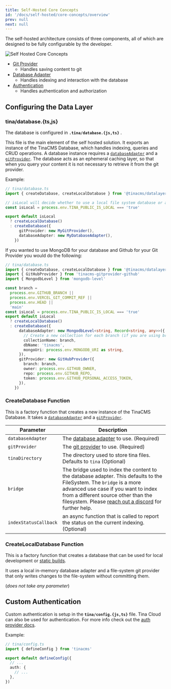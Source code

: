 ```yaml
---
title: Self-Hosted Core Concepts
id: '/docs/self-hosted/core-concepts/overview'
prev: null
next: null
---
```


The self-hosted architecture consists of three components, all of which are designed to be fully configurable by the developer.

![Self Hosted Core Concepts](/Datalayer.svg)

- [Git Provider](/docs/self-hosted/git-provider/overview)
  - Handles saving content to git
- [Database Adapter](/docs/self-hosted/database-adapter/overview)
  - Handles indexing and interaction with the database
- [Authentication](/docs/self-hosted/authentication/overview)
  - Handles authentication and authorization

## Configuring the Data Layer

### tina/database.{ts,js}

The database is configured in **`.tina/database.{js,ts}`** .

This file is the main element of the self hosted solution. It exports an instance of the TinaCMS Database, which handles indexing, queries and CRUD operations. A database instance requires a [`databaseAdapter`](/docs/self-hosted/database-adapter/overview/) and a [`gitProvider`](/docs/self-hosted/git-provider/overview/). The database acts as an ephemeral caching layer, so that when you query your content it is not necessary to retrieve it from the git provider.

Example:

```ts
// tina/database.ts
import { createDatabase, createLocalDatabase } from '@tinacms/datalayer'

// isLocal will decide whether to use a local file system database or a remote database
const isLocal = process.env.TINA_PUBLIC_IS_LOCAL === 'true'

export default isLocal
  ? createLocalDatabase()
  : createDatabase({
      gitProvider: new MyGitProvider(),
      databaseAdapter: new MyDatabaseAdapter(),
    })
```

If you wanted to use MongoDB for your database and Github for your Git Provider you would do the following:

```ts
// tina/database.ts
import { createDatabase, createLocalDatabase } from '@tinacms/datalayer'
import { GitHubProvider } from 'tinacms-gitprovider-github'
import { MongodbLevel } from 'mongodb-level'

const branch =
  process.env.GITHUB_BRANCH ||
  process.env.VERCEL_GIT_COMMIT_REF ||
  process.env.HEAD ||
  'main'
const isLocal = process.env.TINA_PUBLIC_IS_LOCAL === 'true'
export default isLocal
  ? createLocalDatabase()
  : createDatabase({
      databaseAdapter: new MongodbLevel<string, Record<string, any>>({
        // Create a new collection for each branch (if you are using branches). If you are not using branches you can pass a static collection nam. ie: "tinacms"
        collectionName: branch,
        dbName: 'tinacms',
        mongoUri: process.env.MONGODB_URI as string,
      }),
      gitProvider: new GitHubProvider({
        branch: branch,
        owner: process.env.GITHUB_OWNER,
        repo: process.env.GITHUB_REPO,
        token: process.env.GITHUB_PERSONAL_ACCESS_TOKEN,
      }),
    })
```

### CreateDatabase Function

This is a factory function that creates a new instance of the TinaCMS Database. It takes a [`databaseAdapter`](/docs/self-hosted/database-adapter/overview/) and a [`gitProvider`](/docs/self-hosted/git-provider/overview/).

| Parameter             | Description                                                                                                                                                                                                                                                                                |
| --------------------- | ------------------------------------------------------------------------------------------------------------------------------------------------------------------------------------------------------------------------------------------------------------------------------------------ |
| `databaseAdapter`     | The [database adapter](/docs/self-hosted/database-adapter/overview) to use. (Required)                                                                                                                                                                                                     |
| `gitProvider`         | The [git provider](/docs/self-hosted/git-provider/overview) to use. (Required)                                                                                                                                                                                                             |
| `tinaDirectory`       | The directory used to store tina files. Defaults to `tina` (Optional)                                                                                                                                                                                                                      |
| `bridge`              | The bridge used to index the content to the database adapter. This defaults to the FileSystem. The `bridge` is a more advanced use case if you want to index from a different source other than the filesystem. Please [reach out a discord](https://discord.gg/zumN63Ybpf) for further help. |
| `indexStatusCallback` | an async function that is called to report the status on the current indexing. (Optional)                                                                                                                                                                                                              |

### CreateLocalDatabase Function

This is a factory function that creates a database that can be used for local development or [static builds](/docs/cli-overview/#examples).

It uses a local in-memory database adapter and a file-system git provider that only writes changes to the file-system without committing them.

(_does not take any parameter_)

## Custom Authentication

Custom authentication is setup in the **`tina/config.{js,ts}`** file. Tina Cloud can also be used for authentication. For more info check out the [auth provider docs](/docs/self-hosted/authentication-provider/overview/).

Example:

```ts
// tina/config.ts
import { defineConfig } from 'tinacms'

export default defineConfig({
  // ...
  auth: {
    // ...
  },
})
```
